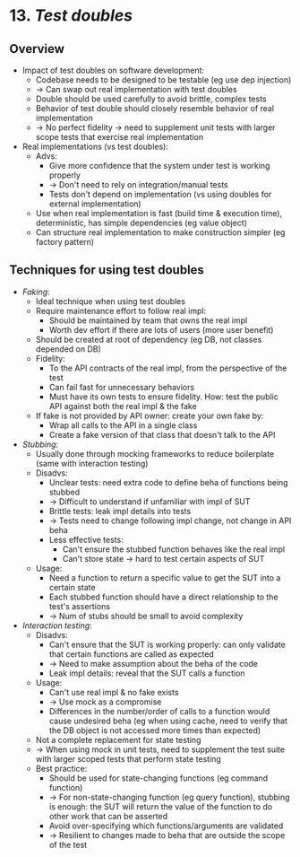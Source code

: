 # 13. *Test doubles*
## Overview
- Impact of test doubles on software development:
  - Codebase needs to be designed to be testable (eg use dep injection)
  - -> Can swap out real implementation with test doubles
  - Double should be used carefully to avoid brittle, complex tests
  - Behavior of test double should closely resemble behavior of real implementation
  - -> No perfect fidelity -> need to supplement unit tests with larger scope tests that exercise real implementation
- Real implementations (vs test doubles):
  - Advs: 
    - Give more confidence that the system under test is working properly
    - -> Don't need to rely on integration/manual tests
    - Tests don't depend on implementation (vs using doubles for external implementation)
  - Use when real implementation is fast (build time & execution time), deterministic, has simple dependencies (eg value object)
  - Can structure real implementation to make construction simpler (eg factory pattern)
## Techniques for using test doubles
- *Faking*:
  - Ideal technique when using test doubles
  - Require maintenance effort to follow real impl:
    - Should be maintained by team that owns the real impl
    - Worth dev effort if there are lots of users (more user benefit)
  - Should be created at root of dependency (eg DB, not classes depended on DB)
  - Fidelity:
    - To the API contracts of the real impl, from the perspective of the test
    - Can fail fast for unnecessary behaviors
    - Must have its own tests to ensure fidelity. How: test the public API against both the real impl & the fake
  - If fake is not provided by API owner: create your own fake by:
    - Wrap all calls to the API in a single class
    - Create a fake version of that class that doesn't talk to the API
- *Stubbing*:
  - Usually done through mocking frameworks to reduce boilerplate (same with interaction testing)
  - Disadvs:
    - Unclear tests: need extra code to define beha of functions being stubbed
    - -> Difficult to understand if unfamiliar with impl of SUT
    - Brittle tests: leak impl details into tests
    - -> Tests need to change following impl change, not change in API beha
    - Less effective tests:
      - Can't ensure the stubbed function behaves like the real impl
      - Can't store state -> hard to test certain aspects of SUT
  - Usage:
    - Need a function to return a specific value to get the SUT into a certain state
    - Each stubbed function should have a direct relationship to the test's assertions
    - -> Num of stubs should be small to avoid complexity
- *Interaction testing*:
  - Disadvs:
    - Can't ensure that the SUT is working properly: can only validate that certain functions are called as expected
    - -> Need to make assumption about the beha of the code
    - Leak impl details: reveal that the SUT calls a function
  - Usage:
    - Can't use real impl & no fake exists
    - -> Use mock as a compromise
    - Differences in the number/order of calls to a function would cause undesired beha
    (eg when using cache, need to verify that the DB object is not accessed more times than expected)
  - Not a complete replacement for state testing
  - -> When using mock in unit tests, need to supplement the test suite with larger scoped tests that perform state testing
  - Best practice:
    - Should be used for state-changing functions (eg command function)
    - -> For non-state-changing function (eg query function), stubbing is enough:
    the SUT will return the value of the function to do other work that can be asserted
    - Avoid over-specifying which functions/arguments are validated
    - -> Resilient to changes made to beha that are outside the scope of the test
